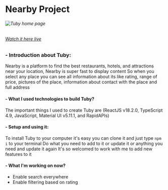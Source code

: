 # __Nearby Project__

###### ![Tuby home page](https://i.ibb.co/GJLR0Ws/1.webp)

###### [Watch it here live](https://devmaheremad.github.io/nearby/)

### - Introduction about Tuby:
Nearby is a platform to find the best restaurants, hotels, and attractions near your location, Nearby is super fast to display content
So when you select any place you can see all information about its like rating, range of price, pictures of the place, information about contact with the place and full address

#### - What I used technologies to build Tuby?
The important things I used to create Tuby are (ReactJS v18.2.0, TypeScript 4.9, JavaScript, Material UI v5.11.1, and RapidAPIs)

#### - Setup and using it:
To install Tuby to your computer it's easy you can clone it and just type `npm i` to your terminal
Do what you need to add to it or update it or anything you need and update it again
It's so welcomed to work with me to add new features to it

#### - What I'm working on now?

- Enable search everywhere
- Enable filtering based on rating
